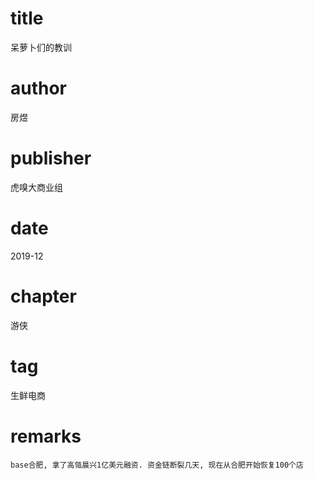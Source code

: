 # title
呆萝卜们的教训

# author
房煜

# publisher
虎嗅大商业组

# date
2019-12

# chapter
游侠

# tag
生鲜电商

# remarks
`base合肥, 拿了高瓴晨兴1亿美元融资. 资金链断裂几天, 现在从合肥开始恢复100个店`

